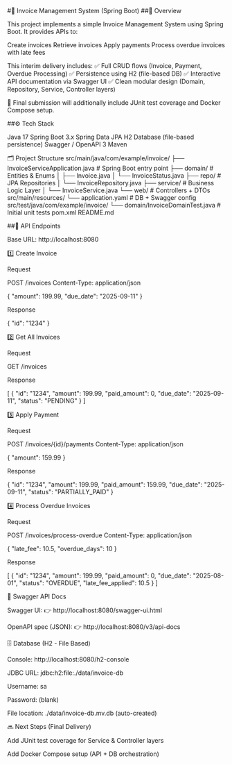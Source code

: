 #📘 Invoice Management System (Spring Boot)
##📌 Overview

This project implements a simple Invoice Management System using Spring Boot.
It provides APIs to:

Create invoices
Retrieve invoices
Apply payments
Process overdue invoices with late fees

This interim delivery includes:
✅ Full CRUD flows (Invoice, Payment, Overdue Processing)
✅ Persistence using H2 (file-based DB)
✅ Interactive API documentation via Swagger UI
✅ Clean modular design (Domain, Repository, Service, Controller layers)

🚀 Final submission will additionally include JUnit test coverage and Docker Compose setup.

##⚙️ Tech Stack

Java 17
Spring Boot 3.x
Spring Data JPA
H2 Database (file-based persistence)
Swagger / OpenAPI 3
Maven

🗂️ Project Structure
src/main/java/com/example/invoice/
├── InvoiceServiceApplication.java   # Spring Boot entry point
├── domain/                          # Entities & Enums
│   ├── Invoice.java
│   └── InvoiceStatus.java
├── repo/                            # JPA Repositories
│   └── InvoiceRepository.java
├── service/                         # Business Logic Layer
│   └── InvoiceService.java
└── web/                             # Controllers + DTOs
src/main/resources/
└── application.yaml                 # DB + Swagger config
src/test/java/com/example/invoice/
└── domain/InvoiceDomainTest.java    # Initial unit tests
pom.xml
README.md

##🔗 API Endpoints

Base URL: http://localhost:8080

1️⃣ Create Invoice

Request

POST /invoices
Content-Type: application/json

{
  "amount": 199.99,
  "due_date": "2025-09-11"
}


Response

{
  "id": "1234"
}

2️⃣ Get All Invoices

Request

GET /invoices


Response

[
  {
    "id": "1234",
    "amount": 199.99,
    "paid_amount": 0,
    "due_date": "2025-09-11",
    "status": "PENDING"
  }
]

3️⃣ Apply Payment

Request

POST /invoices/{id}/payments
Content-Type: application/json

{
  "amount": 159.99
}


Response

{
  "id": "1234",
  "amount": 199.99,
  "paid_amount": 159.99,
  "due_date": "2025-09-11",
  "status": "PARTIALLY_PAID"
}

4️⃣ Process Overdue Invoices

Request

POST /invoices/process-overdue
Content-Type: application/json

{
  "late_fee": 10.5,
  "overdue_days": 10
}


Response

[
  {
    "id": "1234",
    "amount": 199.99,
    "paid_amount": 0,
    "due_date": "2025-08-01",
    "status": "OVERDUE",
    "late_fee_applied": 10.5
  }
]

📖 Swagger API Docs

Swagger UI: 👉 http://localhost:8080/swagger-ui.html

OpenAPI spec (JSON): 👉 http://localhost:8080/v3/api-docs

🗄️ Database (H2 - File Based)

Console: http://localhost:8080/h2-console

JDBC URL: jdbc:h2:file:./data/invoice-db

Username: sa

Password: (blank)

File location: ./data/invoice-db.mv.db (auto-created)

🔜 Next Steps (Final Delivery)

Add JUnit test coverage for Service & Controller layers

Add Docker Compose setup (API + DB orchestration)
